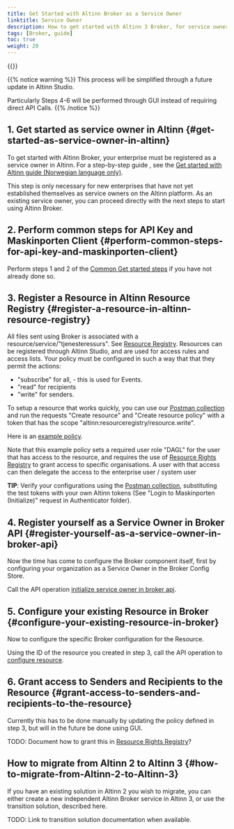 ```yaml
---
title: Get Started with Altinn Broker as a Service Owner
linktitle: Service Owner
description: How to get started with Altinn 3 Broker, for service owners
tags: [Broker, guide]
toc: true
weight: 20
---
```


{{<children />}}

{{% notice warning  %}}
This process will be simplified through a future update in Altinn Studio.

Particularly Steps 4-6 will be performed through GUI instead of requiring direct API Calls.
{{% /notice %}}

## 1. Get started as service owner in Altinn {#get-started-as-service-owner-in-altinn}

To get started with Altinn Broker, your enterprise must be registered as a service owner in Altinn. For a step-by-step guide , see the
[Get started with Altinn guide (Norwegian language only)](https://www.altinndigital.no/kom-i-gang/guide-kom-i-gang-med-altinn/).

This step is only necessary for new enterprises that have not yet established themselves as service owners on the Altinn platform. As an existing service owner, you can proceed directly with the next steps to start using Altinn Broker.

## 2. Perform common steps for API Key and Maskinporten Client {#perform-common-steps-for-api-key-and-maskinporten-client}

Perform steps 1 and 2 of the [Common Get started steps](../common-steps) if you have not already done so.

## 3. Register a Resource in Altinn Resource Registry {#register-a-resource-in-altinn-resource-registry}

All files sent using Broker is associated with a resource/service/"tjenesteressurs". See [Resource Registry](../../../../authorization/what-do-you-get/resourceregistry/).
Resources can be registered through Altinn Studio, and are used for access rules and access lists.
Your policy must be configured in such a way that that they permit the actions:

- "subscribe" for all, - this is used for Events.
- "read" for recipients
- "write" for senders.

To setup a resource that works quickly, you can use our [Postman collection](https://github.com/Altinn/altinn-broker/blob/main/altinn3-broker-postman-collection.json) and run the requests "Create resource" and "Create resource policy" with a token that has the scope "altinn:resourceregistry/resource.write".

Here is an [example policy](ExamplePolicy.xml).

Note that this example policy sets a required user role "DAGL" for the user that has access to the resource, and requires the use of [Resource Rights Registry](../../../../authorization/what-do-you-get/resourceregistry/rrr/) to grant access to specific organisations.
A user with that access can then delegate the access to the enterprise user / system user

**TIP**: Verify your configurations using the [Postman collection](https://github.com/Altinn/altinn-broker/blob/main/altinn3-broker-postman-collection.json), substituting the test tokens with your own Altinn tokens (See "Login to Maskinporten (Initialize)" request in Authenticator folder).

## 4. Register yourself as a Service Owner in Broker API {#register-yourself-as-a-service-owner-in-broker-api}

Now the time has come to configure the Broker component itself, first by configuring your organization as a Service Owner in the Broker Config Store.

Call the API operation [initialize service owner in broker api](../../developer-guides/service-owner/#operation-initialize-service-owner-in-broker-api).

## 5. Configure your existing Resource in Broker {#configure-your-existing-resource-in-broker}

Now to configure the specific Broker configuration for the Resource.

Using the ID of the resource you created in step 3, call the API operation to [configure resource](../../developer-guides/service-owner/#operation-initialize-service-owner-in-broker-api).

## 6. Grant access to Senders and Recipients to the Resource {#grant-access-to-senders-and-recipients-to-the-resource}

Currently this has to be done manually by updating the policy defined in step 3, but will in the future be done using GUI.

TODO: Document how to grant this in [Resource Rights Registry](../../../../authorization/what-do-you-get/resourceregistry/rrr/)?

## How to migrate from Altinn 2 to Altinn 3 {#how-to-migrate-from-Altinn-2-to-Altinn-3}

If you have an existing solution in Altinn 2 you wish to migrate, you can either create a new independent Altinn Broker service in Altinn 3, or use the transition solution, described here.

TODO: Link to transition solution documentation when available.
